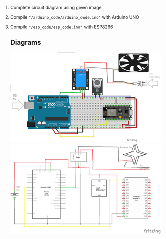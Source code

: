 1. Complete circuit diagram using given image
2. Compile `"/arduino_code/arduino_code.ino"` with Arduino UNO
3. Compile `"/esp_code/esp_code.ino"` with ESP8266

   ## Diagrams
   <img  src="https://github.com/MSoumen/IoT-GasLeakage/blob/main/project-gas-leakage/gas-detection_front.png?raw=true">
   <img  src="https://github.com/MSoumen/IoT-GasLeakage/blob/main/project-gas-leakage/gas-detection_schem.png?raw=true">
